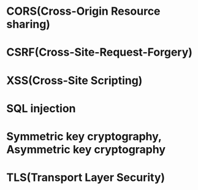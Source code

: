 # CORS(Cross-Origin Resource sharing)

# CSRF(Cross-Site-Request-Forgery)

# XSS(Cross-Site Scripting)

# SQL injection

# Symmetric key cryptography, Asymmetric key cryptography

# TLS(Transport Layer Security)

